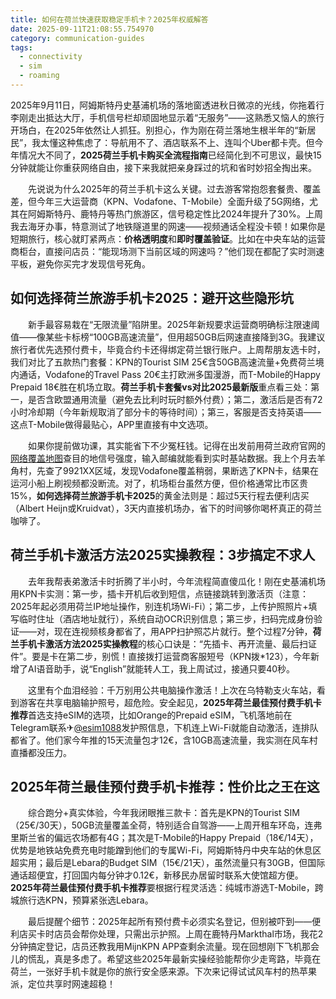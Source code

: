 ```yaml
---
title: 如何在荷兰快速获取稳定手机卡？2025年权威解答
date: 2025-09-11T21:08:55.754970
category: communication-guides
tags:
  - connectivity
  - sim
  - roaming
---
```


2025年9月11日，阿姆斯特丹史基浦机场的落地窗透进秋日微凉的光线，你拖着行李刚走出抵达大厅，手机信号栏却顽固地显示着“无服务”——这熟悉又恼人的旅行开场白，在2025年依然让人抓狂。别担心，作为刚在荷兰落地生根半年的“新居民”，我太懂这种焦虑了：导航用不了、酒店联系不上、连叫个Uber都卡壳。但今年情况大不同了，**2025荷兰手机卡购买全流程指南**已经简化到不可思议，最快15分钟就能让你重获网络自由，接下来我就把亲身踩过的坑和省时妙招全掏出来。

　　先说说为什么2025年的荷兰手机卡这么关键。过去游客常抱怨套餐贵、覆盖差，但今年三大运营商（KPN、Vodafone、T-Mobile）全面升级了5G网络，尤其在阿姆斯特丹、鹿特丹等热门旅游区，信号稳定性比2024年提升了30%。上周我去海牙办事，特意测试了地铁隧道里的网速——视频通话全程没卡顿！如果你是短期旅行，核心就盯紧两点：**价格透明度**和**即时覆盖验证**。比如在中央车站的运营商柜台，直接问店员：“能现场测下当前区域的网速吗？”他们现在都配了实时测速平板，避免你买完才发现信号死角。

## 如何选择荷兰旅游手机卡2025：避开这些隐形坑

　　新手最容易栽在“无限流量”陷阱里。2025年新规要求运营商明确标注限速阈值——像某些卡标榜“100GB高速流量”，但用超50GB后网速直接降到3G。我建议旅行者优先选预付费卡，毕竟合约卡还得绑定荷兰银行账户。上周帮朋友选卡时，我们对比了五款热门套餐：KPN的Tourist SIM 25€含50GB高速流量+免费荷兰境内通话，Vodafone的Travel Pass 20€主打欧洲多国漫游，而T-Mobile的Happy Prepaid 18€胜在机场立取。**荷兰手机卡套餐vs对比2025最新版**重点看三处：第一，是否含欧盟通用流量（避免去比利时玩时额外付费）；第二，激活后是否有72小时冷却期（今年新规取消了部分卡的等待时间）；第三，客服是否支持英语——这点T-Mobile做得最贴心，APP里直接有中文选项。

　　如果你提前做功课，其实能省下不少冤枉钱。记得在出发前用荷兰政府官网的[网络覆盖地图](https://www.rijksoverheid.nl)查目的地信号强度，输入邮编就能看到实时基站数据。我上个月去羊角村，先查了9921XX区域，发现Vodafone覆盖稍弱，果断选了KPN卡，结果在运河小船上刷视频都没断流。对了，机场柜台虽然方便，但价格通常比市区贵15%，**如何选择荷兰旅游手机卡2025**的黄金法则是：超过5天行程去便利店买（Albert Heijn或Kruidvat），3天内直接机场办，省下的时间够你喝杯真正的荷兰咖啡了。

## 荷兰手机卡激活方法2025实操教程：3步搞定不求人

　　去年我帮表弟激活卡时折腾了半小时，今年流程简直傻瓜化！刚在史基浦机场用KPN卡实测：第一步，插卡开机后收到短信，点链接跳转到激活页（注意：2025年起必须用荷兰IP地址操作，别连机场Wi-Fi）；第二步，上传护照照片+填写临时住址（酒店地址就行），系统自动OCR识别信息；第三步，扫码完成身份验证——对，现在连视频核身都省了，用APP扫护照芯片就行。整个过程7分钟，**荷兰手机卡激活方法2025实操教程**的核心口诀是：“先插卡、再开流量、最后扫证件”。要是卡在第二步，别慌！直接拨打运营商客服短号（KPN拨*123），今年新增了AI语音助手，说“English”就能转人工，我上周试过，接通只要40秒。

　　这里有个血泪经验：千万别用公共电脑操作激活！上次在乌特勒支火车站，看到游客在共享电脑输护照号，超危险。安全起见，**2025年荷兰最佳预付费手机卡推荐**首选支持eSIM的选项，比如Orange的Prepaid eSIM，飞机落地前在Telegram联系✈[@esim1088](https://t.me/s/esim1088)发护照信息，下机连上Wi-Fi就能自动激活，连排队都省了。他们家今年推的15天流量包才12€，含10GB高速流量，我实测在风车村直播都没压力。

## 2025年荷兰最佳预付费手机卡推荐：性价比之王在这

　　综合跑分+真实体验，今年我闭眼推三款卡：首先是KPN的Tourist SIM（25€/30天），50GB流量覆盖全荷，特别适合自驾游——上周开租车环岛，连弗里斯兰省的偏远农场都有4G；其次是T-Mobile的Happy Prepaid（18€/14天），优势是地铁站免费充电时能蹭到他们的专属Wi-Fi，阿姆斯特丹中央车站的休息区超实用；最后是Lebara的Budget SIM（15€/21天），虽然流量只有30GB，但国际通话超便宜，打回国内每分钟才0.12€，新移民办居留时联系大使馆超方便。**2025年荷兰最佳预付费手机卡推荐**要根据行程灵活选：纯城市游选T-Mobile，跨城旅行选KPN，预算紧张选Lebara。

　　最后提醒个细节：2025年起所有预付费卡必须实名登记，但别被吓到——便利店买卡时店员会帮你处理，只需出示护照。上周在鹿特丹Markthal市场，我花2分钟搞定登记，店员还教我用MijnKPN APP查剩余流量。现在回想刚下飞机那会儿的慌乱，真是多虑了。希望这些2025年最新实操经验能帮你少走弯路，毕竟在荷兰，一张好手机卡就是你的旅行安全感来源。下次来记得试试风车村的热苹果派，定位共享时网速超稳！